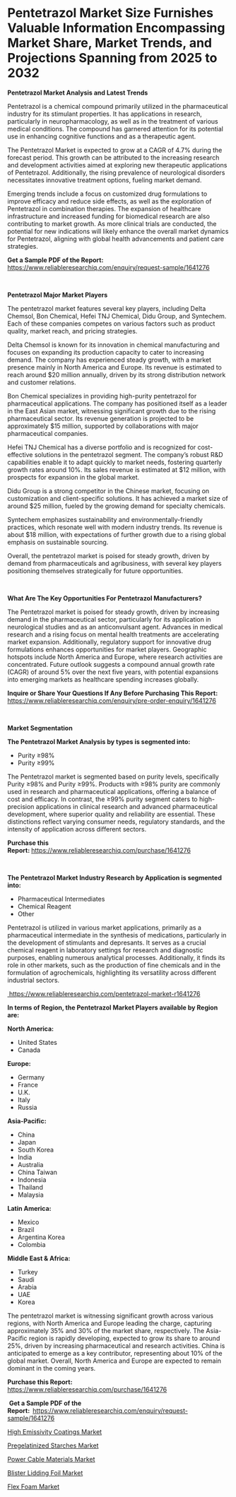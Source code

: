 <p><h1>Pentetrazol Market Size Furnishes Valuable Information Encompassing Market Share, Market Trends, and Projections Spanning from 2025 to 2032</h1></p><p><strong>Pentetrazol Market Analysis and Latest Trends</strong></p>
<p><p>Pentetrazol is a chemical compound primarily utilized in the pharmaceutical industry for its stimulant properties. It has applications in research, particularly in neuropharmacology, as well as in the treatment of various medical conditions. The compound has garnered attention for its potential use in enhancing cognitive functions and as a therapeutic agent.</p><p>The Pentetrazol Market is expected to grow at a CAGR of 4.7% during the forecast period. This growth can be attributed to the increasing research and development activities aimed at exploring new therapeutic applications of Pentetrazol. Additionally, the rising prevalence of neurological disorders necessitates innovative treatment options, fueling market demand. </p><p>Emerging trends include a focus on customized drug formulations to improve efficacy and reduce side effects, as well as the exploration of Pentetrazol in combination therapies. The expansion of healthcare infrastructure and increased funding for biomedical research are also contributing to market growth. As more clinical trials are conducted, the potential for new indications will likely enhance the overall market dynamics for Pentetrazol, aligning with global health advancements and patient care strategies.</p></p>
<p><strong>Get a Sample PDF of the Report:&nbsp;</strong> <a href="https://www.reliableresearchiq.com/enquiry/request-sample/1641276?utm_campaign=2250&utm_medium=2&utm_source=Github&utm_content=ia&utm_term=30012025&utm_id=pentetrazol">https://www.reliableresearchiq.com/enquiry/request-sample/1641276</a></p>
<p>&nbsp;</p>
<p><strong>Pentetrazol Major Market Players</strong></p>
<p><p>The pentetrazol market features several key players, including Delta Chemsol, Bon Chemical, Hefei TNJ Chemical, Didu Group, and Syntechem. Each of these companies competes on various factors such as product quality, market reach, and pricing strategies.</p><p>Delta Chemsol is known for its innovation in chemical manufacturing and focuses on expanding its production capacity to cater to increasing demand. The company has experienced steady growth, with a market presence mainly in North America and Europe. Its revenue is estimated to reach around $20 million annually, driven by its strong distribution network and customer relations.</p><p>Bon Chemical specializes in providing high-purity pentetrazol for pharmaceutical applications. The company has positioned itself as a leader in the East Asian market, witnessing significant growth due to the rising pharmaceutical sector. Its revenue generation is projected to be approximately $15 million, supported by collaborations with major pharmaceutical companies.</p><p>Hefei TNJ Chemical has a diverse portfolio and is recognized for cost-effective solutions in the pentetrazol segment. The company’s robust R&D capabilities enable it to adapt quickly to market needs, fostering quarterly growth rates around 10%. Its sales revenue is estimated at $12 million, with prospects for expansion in the global market.</p><p>Didu Group is a strong competitor in the Chinese market, focusing on customization and client-specific solutions. It has achieved a market size of around $25 million, fueled by the growing demand for specialty chemicals.</p><p>Syntechem emphasizes sustainability and environmentally-friendly practices, which resonate well with modern industry trends. Its revenue is about $18 million, with expectations of further growth due to a rising global emphasis on sustainable sourcing.</p><p>Overall, the pentetrazol market is poised for steady growth, driven by demand from pharmaceuticals and agribusiness, with several key players positioning themselves strategically for future opportunities.</p></p>
<p>&nbsp;</p>
<p><strong>What Are The Key Opportunities For Pentetrazol Manufacturers?</strong></p>
<p><p>The Pentetrazol market is poised for steady growth, driven by increasing demand in the pharmaceutical sector, particularly for its application in neurological studies and as an anticonvulsant agent. Advances in medical research and a rising focus on mental health treatments are accelerating market expansion. Additionally, regulatory support for innovative drug formulations enhances opportunities for market players. Geographic hotspots include North America and Europe, where research activities are concentrated. Future outlook suggests a compound annual growth rate (CAGR) of around 5% over the next five years, with potential expansions into emerging markets as healthcare spending increases globally.</p></p>
<p><strong>Inquire or Share Your Questions If Any Before Purchasing This Report:</strong> <a href="https://www.reliableresearchiq.com/enquiry/pre-order-enquiry/1641276?utm_campaign=2250&utm_medium=2&utm_source=Github&utm_content=ia&utm_term=30012025&utm_id=pentetrazol">https://www.reliableresearchiq.com/enquiry/pre-order-enquiry/1641276</a></p>
<p>&nbsp;</p>
<p><strong>Market Segmentation</strong></p>
<p><strong>The Pentetrazol Market Analysis by types is segmented into:</strong></p>
<p><ul><li>Purity ≥98%</li><li>Purity ≥99%</li></ul></p>
<p><p>The Pentetrazol market is segmented based on purity levels, specifically Purity ≥98% and Purity ≥99%. Products with ≥98% purity are commonly used in research and pharmaceutical applications, offering a balance of cost and efficacy. In contrast, the ≥99% purity segment caters to high-precision applications in clinical research and advanced pharmaceutical development, where superior quality and reliability are essential. These distinctions reflect varying consumer needs, regulatory standards, and the intensity of application across different sectors.</p></p>
<p><strong>Purchase this Report:&nbsp;</strong><a href="https://www.reliableresearchiq.com/purchase/1641276?utm_campaign=2250&utm_medium=2&utm_source=Github&utm_content=ia&utm_term=30012025&utm_id=pentetrazol">https://www.reliableresearchiq.com/purchase/1641276</a></p>
<p>&nbsp;</p>
<p><strong>The Pentetrazol Market Industry Research by Application is segmented into:</strong></p>
<p><ul><li>Pharmaceutical Intermediates</li><li>Chemical Reagent</li><li>Other</li></ul></p>
<p><p>Pentetrazol is utilized in various market applications, primarily as a pharmaceutical intermediate in the synthesis of medications, particularly in the development of stimulants and depresants. It serves as a crucial chemical reagent in laboratory settings for research and diagnostic purposes, enabling numerous analytical processes. Additionally, it finds its role in other markets, such as the production of fine chemicals and in the formulation of agrochemicals, highlighting its versatility across different industrial sectors.</p></p>
<p><a href="https://www.reliableresearchiq.com/pentetrazol-market-r1641276?utm_campaign=2250&utm_medium=2&utm_source=Github&utm_content=ia&utm_term=30012025&utm_id=pentetrazol">&nbsp;https://www.reliableresearchiq.com/pentetrazol-market-r1641276</a></p>
<p><strong>In terms of Region, the Pentetrazol Market Players available by Region are:</strong></p>
<p>
    <p> <strong> North America: </strong>
        <ul>
            <li>United States</li>
            <li>Canada</li>
        </ul>
        </p> 
    <p> <strong> Europe: </strong>
        <ul>
            <li>Germany</li>
            <li>France</li>
            <li>U.K.</li>
            <li>Italy</li>
            <li>Russia</li>
        </ul>
        </p> 
    <p> <strong> Asia-Pacific: </strong>
        <ul>
            <li>China</li>
            <li>Japan</li>
            <li>South Korea</li>
            <li>India</li>
            <li>Australia</li>
            <li>China Taiwan</li>
            <li>Indonesia</li>
            <li>Thailand</li>
            <li>Malaysia</li>
        </ul>
        </p> 
    <p> <strong> Latin America: </strong>
        <ul>
            <li>Mexico</li>
            <li>Brazil</li>
            <li>Argentina Korea</li>
            <li>Colombia</li>
        </ul>
        </p> 
    <p> <strong> Middle East & Africa: </strong>
        <ul>
            <li>Turkey</li>
            <li>Saudi</li>
            <li>Arabia</li>
            <li>UAE</li>
            <li>Korea</li>
        </ul>
    </p>
    </p>
<p><p>The pentetrazol market is witnessing significant growth across various regions, with North America and Europe leading the charge, capturing approximately 35% and 30% of the market share, respectively. The Asia-Pacific region is rapidly developing, expected to grow its share to around 25%, driven by increasing pharmaceutical and research activities. China is anticipated to emerge as a key contributor, representing about 10% of the global market. Overall, North America and Europe are expected to remain dominant in the coming years.</p></p>
<p><strong>Purchase this Report: </strong><a href="https://www.reliableresearchiq.com/purchase/1641276?utm_campaign=2250&utm_medium=2&utm_source=Github&utm_content=ia&utm_term=30012025&utm_id=pentetrazol">https://www.reliableresearchiq.com/purchase/1641276</a></p>
<p>&nbsp;<strong>Get a Sample PDF of the Report:&nbsp;&nbsp;</strong><a href="https://www.reliableresearchiq.com/enquiry/request-sample/1641276?utm_campaign=2250&utm_medium=2&utm_source=Github&utm_content=ia&utm_term=30012025&utm_id=pentetrazol">https://www.reliableresearchiq.com/enquiry/request-sample/1641276</a></p>
<p><strong></strong></p>
<p><p><a href="https://github.com/CliffMedina6/Market-Research-Report-List-7/blob/main/high-emissivity-coatings-market.md?utm_campaign=2250&utm_medium=2&utm_source=Github&utm_content=ia&utm_term=30012025&utm_id=pentetrazol">High Emissivity Coatings Market</a></p><p><a href="https://github.com/tjoensfibich/Market-Research-Report-List-1/blob/main/pregelatinized-starches-market.md?utm_campaign=2250&utm_medium=2&utm_source=Github&utm_content=ia&utm_term=30012025&utm_id=pentetrazol">Pregelatinized Starches Market</a></p><p><a href="https://github.com/provorikovar/Market-Research-Report-List-7/blob/main/power-cable-materials-market.md?utm_campaign=2250&utm_medium=2&utm_source=Github&utm_content=ia&utm_term=30012025&utm_id=pentetrazol">Power Cable Materials Market</a></p><p><a href="https://github.com/angelajermaine/Market-Research-Report-List-5/blob/main/blister-lidding-foil-market.md?utm_campaign=2250&utm_medium=2&utm_source=Github&utm_content=ia&utm_term=30012025&utm_id=pentetrazol">Blister Lidding Foil Market</a></p><p><a href="https://github.com/iceknahomi/Market-Research-Report-List-1/blob/main/flex-foam-market.md?utm_campaign=2250&utm_medium=2&utm_source=Github&utm_content=ia&utm_term=30012025&utm_id=pentetrazol">Flex Foam Market</a></p></p>
